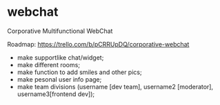# webchat
Corporative Multifunctional WebChat

Roadmap:
https://trello.com/b/pCRRUpDQ/corporative-webchat

- make supportlike chat/widget;
- make different rooms;
- make function to add smiles and other pics;
- make pesonal user info page;
- make team divisions (username [dev team], username2 [moderator], username3[frontend dev]);
